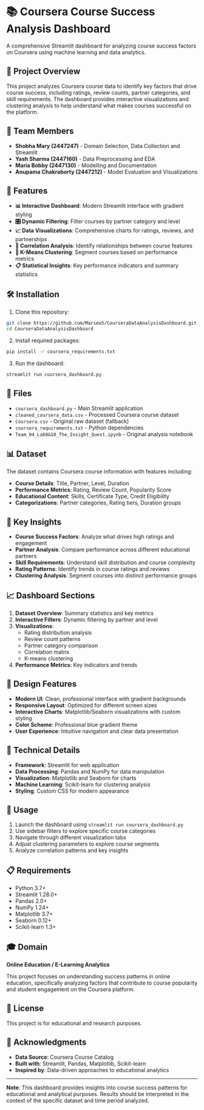 # 📚 Coursera Course Success Analysis Dashboard

A comprehensive Streamlit dashboard for analyzing course success factors on Coursera using machine learning and data analytics.

## 🎯 Project Overview

This project analyzes Coursera course data to identify key factors that drive course success, including ratings, review counts, partner categories, and skill requirements. The dashboard provides interactive visualizations and clustering analysis to help understand what makes courses successful on the platform.

## 👥 Team Members

- **Shobha Mary (2447247)** - Domain Selection, Data Collection and Streamlit
- **Yash Sharma (2447160)** - Data Preprocessing and EDA  
- **Maria Bobby (2447130)** - Modelling and Documentation
- **Anupama Chakraborty (2447212)** - Model Evaluation and Visualizations

## 🚀 Features

- **📊 Interactive Dashboard**: Modern Streamlit interface with gradient styling
- **🎛️ Dynamic Filtering**: Filter courses by partner category and level
- **📈 Data Visualizations**: Comprehensive charts for ratings, reviews, and partnerships
- **🔗 Correlation Analysis**: Identify relationships between course features
- **🎯 K-Means Clustering**: Segment courses based on performance metrics
- **📋 Statistical Insights**: Key performance indicators and summary statistics

## 🛠️ Installation

1. Clone this repository:
```bash
git clone https://github.com/Mariee5/CourseraDataAnalysisDashboard.git
cd CourseraDataAnalysisDashboard
```

2. Install required packages:
```bash
pip install -r coursera_requirements.txt
```

3. Run the dashboard:
```bash
streamlit run coursera_dashboard.py
```

## 📁 Files

- `coursera_dashboard.py` - Main Streamlit application
- `cleaned_coursera_data.csv` - Processed Coursera course dataset
- `Coursera.csv` - Original raw dataset (fallback)
- `coursera_requirements.txt` - Python dependencies
- `Team_04_Lab9&10_The_Insight_Quest.ipynb` - Original analysis notebook

## 📊 Dataset

The dataset contains Coursera course information with features including:
- **Course Details**: Title, Partner, Level, Duration
- **Performance Metrics**: Rating, Review Count, Popularity Score
- **Educational Content**: Skills, Certificate Type, Credit Eligibility
- **Categorizations**: Partner categories, Rating tiers, Duration groups

## 🎯 Key Insights

- **Course Success Factors**: Analyze what drives high ratings and engagement
- **Partner Analysis**: Compare performance across different educational partners
- **Skill Requirements**: Understand skill distribution and course complexity
- **Rating Patterns**: Identify trends in course ratings and reviews
- **Clustering Analysis**: Segment courses into distinct performance groups

## 📈 Dashboard Sections

1. **Dataset Overview**: Summary statistics and key metrics
2. **Interactive Filters**: Dynamic filtering by partner and level
3. **Visualizations**: 
   - Rating distribution analysis
   - Review count patterns
   - Partner category comparison
   - Correlation matrix
   - K-means clustering
4. **Performance Metrics**: Key indicators and trends

## 🎨 Design Features

- **Modern UI**: Clean, professional interface with gradient backgrounds
- **Responsive Layout**: Optimized for different screen sizes
- **Interactive Charts**: Matplotlib/Seaborn visualizations with custom styling
- **Color Scheme**: Professional blue gradient theme
- **User Experience**: Intuitive navigation and clear data presentation

## 🔧 Technical Details

- **Framework**: Streamlit for web application
- **Data Processing**: Pandas and NumPy for data manipulation
- **Visualization**: Matplotlib and Seaborn for charts
- **Machine Learning**: Scikit-learn for clustering analysis
- **Styling**: Custom CSS for modern appearance

## 🚀 Usage

1. Launch the dashboard using `streamlit run coursera_dashboard.py`
2. Use sidebar filters to explore specific course categories
3. Navigate through different visualization tabs
4. Adjust clustering parameters to explore course segments
5. Analyze correlation patterns and key insights

## 📋 Requirements

- Python 3.7+
- Streamlit 1.28.0+
- Pandas 2.0+
- NumPy 1.24+
- Matplotlib 3.7+
- Seaborn 0.12+
- Scikit-learn 1.3+

## 🎓 Domain

**Online Education / E-Learning Analytics**

This project focuses on understanding success patterns in online education, specifically analyzing factors that contribute to course popularity and student engagement on the Coursera platform.

## 📄 License

This project is for educational and research purposes.

## 🙏 Acknowledgments

- **Data Source**: Coursera Course Catalog
- **Built with**: Streamlit, Pandas, Matplotlib, Scikit-learn
- **Inspired by**: Data-driven approaches to educational analytics

---

**Note**: This dashboard provides insights into course success patterns for educational and analytical purposes. Results should be interpreted in the context of the specific dataset and time period analyzed.
